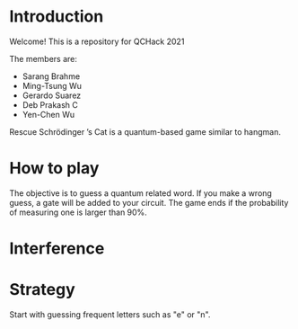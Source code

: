 # Introduction

Welcome! This is a repository for QCHack 2021

The members are:
- Sarang Brahme
- Ming-Tsung Wu
- Gerardo Suarez
- Deb Prakash C
- Yen-Chen Wu

Rescue Schrödinger ’s Cat is a quantum-based game similar to hangman. 

# How to play

The objective is to guess a quantum related word. If you make a wrong guess, a gate will be added to your circuit. The game ends if the probability of measuring one is larger than 90%.

# Interference

# Strategy

Start with guessing frequent letters such as "e" or "n".
